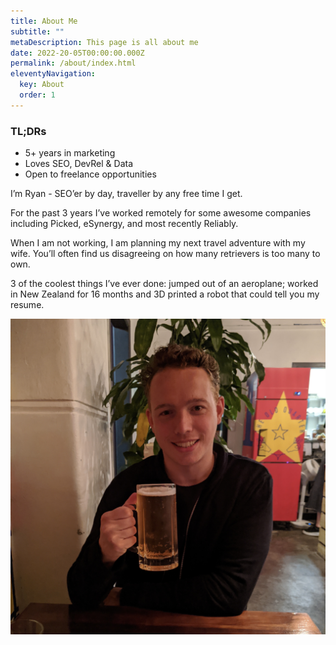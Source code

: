 ```yaml
---
title: About Me
subtitle: ""
metaDescription: This page is all about me
date: 2022-20-05T00:00:00.000Z
permalink: /about/index.html
eleventyNavigation:
  key: About
  order: 1
---
```

### TL;DRs
- 5+ years in marketing 
- Loves SEO, DevRel & Data 
- Open to freelance opportunities


I’m Ryan - SEO’er by day, traveller by any free time I get. 

For the past 3 years I’ve worked remotely for some awesome companies including Picked, eSynergy, and most recently Reliably. 

When I am not working, I am planning my next travel adventure with my wife. You’ll often find us disagreeing on how many retrievers is too many to own. 

3 of the coolest things I’ve ever done: jumped out of an aeroplane; worked in New Zealand for 16 months and 3D printed a robot that could tell you my resume. 

![Ryan](/static/img/ryan.jpg "Ryan")